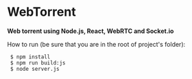 # WebTorrent
__Web torrent using Node.js, React, WebRTC and Socket.io__

How to run (be sure that you are in the root of project's folder):

```shell
 $ npm install
 $ npm run build:js
 $ node server.js
```
